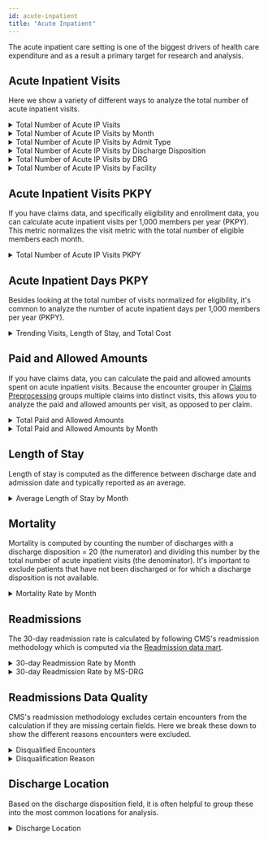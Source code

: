 ```yaml
---
id: acute-inpatient
title: "Acute Inpatient"
---
```


The acute inpatient care setting is one of the biggest drivers of health care expenditure and as a result a primary target for research and analysis.

## Acute Inpatient Visits
Here we show a variety of different ways to analyze the total number of acute inpatient visits.

<details>
  <summary>Total Number of Acute IP Visits</summary>

```sql
select count(1)
from core.encounter
where encounter_type = 'acute inpatient'
```
</details>

<details>
  <summary>Total Number of Acute IP Visits by Month</summary>

```sql
select 
  date_part(year, encounter_end_date) || lpad(date_part(month, encounter_end_date),2,0) as year_month
, count(1) as count
from core.encounter
where encounter_type = 'acute inpatient'
group by 1
order by 1
```
</details>

<details>
  <summary>Total Number of Acute IP Visits by Admit Type</summary>

```sql
select
  admit_type_code
, admit_type_description
, count(1) as count
, cast(100 * count(distinct encounter_id)/sum(count(distinct encounter_id)) over() as numeric(38,1)) as percent
from core.encounter
where encounter_type = 'acute inpatient'
group by 1,2
order by 1,2
```
</details>

<details>
  <summary>Total Number of Acute IP Visits by Discharge Disposition</summary>

```sql
select
  discharge_disposition_code
, discharge_disposition_description
, count(1) as count
, cast(100 * count(distinct encounter_id)/sum(count(distinct encounter_id)) over() as numeric(38,1)) as percent
from core.encounter
where encounter_type = 'acute inpatient'
group by 1,2
order by 1,2
```
</details>

<details>
  <summary>Total Number of Acute IP Visits by DRG</summary>

```sql
select
  ms_drg_code
, ms_drg_description
, count(1) as count
, cast(100 * count(distinct encounter_id)/sum(count(distinct encounter_id)) over() as numeric(38,1)) as percent
from core.encounter
where encounter_type = 'acute inpatient'
group by 1,2
order by 4 desc
```
</details>

<details>
  <summary>Total Number of Acute IP Visits by Facility</summary>

```sql
select
  a.facility_npi
, b.provider_organization_name
, count(1) as count
, cast(100 * count(distinct encounter_id)/sum(count(distinct encounter_id)) over() as numeric(38,1)) as percent
from core.encounter a
left join terminology.provider b
 on a.facility_npi = b.npi
where encounter_type = 'acute inpatient'
group by 1,2
order by 1,2
```
</details>

## Acute Inpatient Visits PKPY
If you have claims data, and specifically eligibility and enrollment data, you can calculate acute inpatient visits per 1,000 members per year (PKPY).  This metric normalizes the visit metric with the total number of eligible members each month.  

<details>
  <summary>Total Number of Acute IP Visits PKPY</summary>

```sql
with acute_inpatient as (
select 
  data_source
, date_part(year, encounter_end_date) || lpad(date_part(month, encounter_end_date),2,0) as year_month
, count(1) as acute_inpatient_visits
from core.encounter
where encounter_type = 'acute inpatient'
group by 1,2
)
, member_months as (
select
  data_source
, year_month
, count(1) as member_months
from financial_pmpm.member_months
group by 1,2
)
select
  a.data_source
, a.year_month
, b.member_months
, acute_inpatient_visits
, cast(acute_inpatient_visits / member_months *12000 as numeric(38,2)) as aip_visits_pkpy
from acute_inpatient a
inner join member_months b
  on a.year_month = b.year_month
  and a.data_source = b.data_source
order by 1,2
```
</details>

## Acute Inpatient Days PKPY 
Besides looking at the total number of visits normalized for eligibility, it's common to analyze the number of acute inpatient days per 1,000 members per year (PKPY).

<details>
  <summary>Trending Visits, Length of Stay, and Total Cost</summary>

```sql
with acute_inpatient as (
select 
  data_source
, date_part(year, encounter_end_date) || lpad(date_part(month, encounter_end_date),2,0) as year_month
, sum(length_of_stay) as sum_length_of_stay
from core.encounter
where encounter_type = 'acute inpatient'
group by 1,2
)
, member_months as (
select
  data_source
, year_month
, count(1) as member_months
from financial_pmpm.member_months
group by 1,2
)
select
  a.data_source
, a.year_month
, b.member_months
, cast(sum_length_of_stay / member_months *12000 as numeric(38,2)) as aip_days
from acute_inpatient a
inner join member_months b
  on a.year_month = b.year_month
  and a.data_source = b.data_source
order by 1,2
```
</details>

## Paid and Allowed Amounts
If you have claims data, you can calculate the paid and allowed amounts spent on acute inpatient visits.  Because the encounter grouper in [Claims Preprocessing](../data-marts/claims-preprocessing) groups multiple claims into distinct visits, this allows you to analyze the paid and allowed amounts per visit, as opposed to per claim.

<details>
  <summary>Total Paid and Allowed Amounts</summary>

```sql
select
  sum(paid_amount) as paid_amount
, sum(allowed_amount) as allowed_amount
from core.encounter
where encounter_type = 'acute inpatient'
```
</details>

<details>
  <summary>Total Paid and Allowed Amounts by Month</summary>

```sql
select
  date_part(year, encounter_end_date) || lpad(date_part(month, encounter_end_date),2,0) as year_month
, sum(paid_amount) as paid_amount
, sum(allowed_amount) as allowed_amount
from core.encounter
where encounter_type = 'acute inpatient'
group by 1
order by 1
```
</details>

## Length of Stay
Length of stay is computed as the difference between discharge date and admission date and typically reported as an average.

<details>
  <summary>Average Length of Stay by Month</summary>

```sql
select 
  date_part(year, encounter_end_date) || lpad(date_part(month, encounter_end_date),2,0) as year_month
, avg(length_of_stay) as alos
from core.encounter
where encounter_type = 'acute inpatient'
group by 1
order by 1
```
</details>

## Mortality
Mortality is computed by counting the number of discharges with a discharge disposition = 20 (the numerator) and dividing this number by the total number of acute inpatient visits (the denominator).  It's important to exclude patients that have not been discharged or for which a discharge disposition is not available.

<details>
  <summary>Mortality Rate by Month</summary>

```sql
with mortality_flag as (
select
  data_source
, date_part(year, encounter_end_date) || lpad(date_part(month, encounter_end_date),2,0) as year_month
, case
    when discharge_disposition_code = 20 then 1
    else 0
  end mortality_flag
from core.encounter
where encounter_type = 'acute inpatient'
  and discharge_disposition_code is not null
  and encounter_end_date is not null
)

select
  data_source
, year_month
, count(1) as acute_inpatient_visits
, sum(mortality_flag) as mortality_count
, sum(mortality_flag) / count(1) as mortality_rate
from mortality_flag
group by 1,2
order by 1,2
```
</details>

## Readmissions
The 30-day readmission rate is calculated by following CMS's readmission methodology which is computed via the [Readmission data mart](../data-marts/readmissions).

<details>
  <summary>30-day Readmission Rate by Month</summary>

```sql
with readmit as 
(
select
to_char(discharge_date, 'YYYYMM') as year_month
, sum(case when index_admission_flag = 1 then 1 else 0 end) as index_admissions
, sum(case when index_admission_flag = 1 and unplanned_readmit_30_flag = 1 then 1 else 0 end) as readmissions
from readmissions.readmission_summary
group by to_char(discharge_date, 'YYYYMM')
)

select 
year_month
,index_admissions
,readmissions
,case when index_admissions = 0 then 0 else readmissions / index_admissions end as readmission_rate
from readmit
order by year_month
```
</details>

<details>
  <summary>30-day Readmission Rate by MS-DRG</summary>

```sql
with readmit as 
(
select
rs.ms_drg_code
,drg.ms_drg_description
, sum(case when index_admission_flag = 1 then 1 else 0 end) as index_admissions
, sum(case when index_admission_flag = 1 and unplanned_readmit_30_flag = 1 then 1 else 0 end) as readmissions
from readmissions.readmission_summary rs
left join terminology.ms_drg drg on rs.ms_drg_code = drg.ms_drg_code
group by 
rs.ms_drg_code
,drg.ms_drg_description
)

select 
ms_drg_code
,ms_drg_description
,index_admissions
,readmissions
,case when readmissions = 0 then 0 else readmissions / index_admissions end as readmission_rate
from readmit
order by index_admissions desc
```
</details>

## Readmissions Data Quality
CMS's readmission methodology excludes certain encounters from the calculation if they are missing certain fields. Here we break these down to show the different reasons encounters were excluded.


<details>
  <summary>Disqualified Encounters</summary>

Let's find how many encounters were disqualified.

```sql
select count(*) encounter_count
from readmissions.encounter_augmented
where disqualified_encounter_flag = 1
```
</details>

<details>
  <summary>Disqualification Reason</summary>
  
We can see the reason(s) why an encounter was disqualified by unpivoting the disqualification reason column.

```sql

with disqualified_unpivot as (
    select encounter_id
    , disqualified_reason
    , flagvalue
    from readmissions.encounter_augmented
    unpivot(
        flagvalue for disqualified_reason in (
            invalid_discharge_disposition_code_flag
            , invalid_ms_drg_flag
            , invalid_primary_diagnosis_code_flag
            , missing_admit_date_flag
            , missing_discharge_date_flag
            , admit_after_discharge_flag
            , missing_discharge_disposition_code_flag
            , missing_ms_drg_flag
            , missing_primary_diagnosis_flag
            , no_diagnosis_ccs_flag
            , overlaps_with_another_encounter_flag
        )
    ) as unpvt
)


select encounter_id
, disqualified_reason
, row_number () over (partition by encounter_id order by disqualified_reason) as disqualification_number
from disqualified_unpivot
where flagvalue = 1
```
</details>


## Discharge Location

Based on the discharge disposition field, it is often helpful to group these into the most common locations for analysis.

<details>
  <summary>Discharge Location</summary>

```sql
select case when discharge_disposition_code = '01' then 'Home'
            when discharge_disposition_code = '03' then 'SNF'
            when discharge_disposition_code = '06' then 'Home Health'
            when discharge_disposition_code = '62' then 'Inpatient Rehab'
            when discharge_disposition_code = '20' then 'Expired'
            else 'Other'
            end as discharge_location
        ,count(*) as encounters
        ,cast(sum(paid_amount) as decimal(18,2)) as total_paid_amount
        ,cast(sum(paid_amount)/count(*) as decimal(18,2)) as paid_per_encounter
from core.encounter
group by 
case when discharge_disposition_code = '01' then 'Home'
            when discharge_disposition_code = '03' then 'SNF'
            when discharge_disposition_code = '06' then 'Home Health'
            when discharge_disposition_code = '62' then 'Inpatient Rehab'
            when discharge_disposition_code = '20' then 'Expired'
            else 'Other'
            end 
order by count(*) desc
```
</details>
